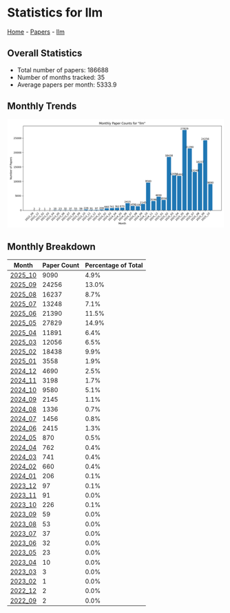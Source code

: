 # Statistics for llm

[Home](https://arxcompass.github.io) - [Papers](https://arxcompass.github.io/papers) - [llm](https://arxcompass.github.io/papers/llm)

## Overall Statistics

- Total number of papers: 186688
- Number of months tracked: 35
- Average papers per month: 5333.9

## Monthly Trends

![Monthly Paper Counts](monthly_stats.png)

## Monthly Breakdown

| Month | Paper Count | Percentage of Total |
| --- | --- | --- |
| [2025_10](./2025_10/papers_1.md) | 9090 | 4.9% |
| [2025_09](./2025_09/papers_1.md) | 24256 | 13.0% |
| [2025_08](./2025_08/papers_1.md) | 16237 | 8.7% |
| [2025_07](./2025_07/papers_1.md) | 13248 | 7.1% |
| [2025_06](./2025_06/papers_1.md) | 21390 | 11.5% |
| [2025_05](./2025_05/papers_1.md) | 27829 | 14.9% |
| [2025_04](./2025_04/papers_1.md) | 11891 | 6.4% |
| [2025_03](./2025_03/papers_1.md) | 12056 | 6.5% |
| [2025_02](./2025_02/papers_1.md) | 18438 | 9.9% |
| [2025_01](./2025_01/papers_1.md) | 3558 | 1.9% |
| [2024_12](./2024_12/papers_1.md) | 4690 | 2.5% |
| [2024_11](./2024_11/papers_1.md) | 3198 | 1.7% |
| [2024_10](./2024_10/papers_1.md) | 9580 | 5.1% |
| [2024_09](./2024_09/papers_1.md) | 2145 | 1.1% |
| [2024_08](./2024_08/papers_1.md) | 1336 | 0.7% |
| [2024_07](./2024_07/papers_1.md) | 1456 | 0.8% |
| [2024_06](./2024_06/papers_1.md) | 2415 | 1.3% |
| [2024_05](./2024_05/papers_1.md) | 870 | 0.5% |
| [2024_04](./2024_04/papers_1.md) | 762 | 0.4% |
| [2024_03](./2024_03/papers_1.md) | 741 | 0.4% |
| [2024_02](./2024_02/papers_1.md) | 660 | 0.4% |
| [2024_01](./2024_01/papers_1.md) | 206 | 0.1% |
| [2023_12](./2023_12/papers_1.md) | 97 | 0.1% |
| [2023_11](./2023_11/papers_1.md) | 91 | 0.0% |
| [2023_10](./2023_10/papers_1.md) | 226 | 0.1% |
| [2023_09](./2023_09/papers_1.md) | 59 | 0.0% |
| [2023_08](./2023_08/papers_1.md) | 53 | 0.0% |
| [2023_07](./2023_07/papers_1.md) | 37 | 0.0% |
| [2023_06](./2023_06/papers_1.md) | 32 | 0.0% |
| [2023_05](./2023_05/papers_1.md) | 23 | 0.0% |
| [2023_04](./2023_04/papers_1.md) | 10 | 0.0% |
| [2023_03](./2023_03/papers_1.md) | 3 | 0.0% |
| [2023_02](./2023_02/papers_1.md) | 1 | 0.0% |
| [2022_12](./2022_12/papers_1.md) | 2 | 0.0% |
| [2022_09](./2022_09/papers_1.md) | 2 | 0.0% |
